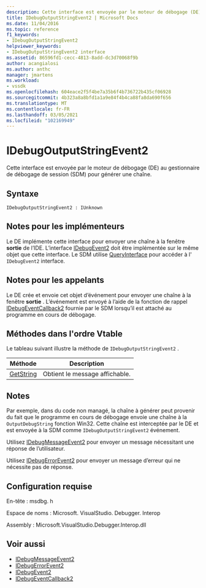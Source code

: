 ```yaml
---
description: Cette interface est envoyée par le moteur de débogage (DE) au gestionnaire de débogage de session (SDM) pour générer une chaîne.
title: IDebugOutputStringEvent2 | Microsoft Docs
ms.date: 11/04/2016
ms.topic: reference
f1_keywords:
- IDebugOutputStringEvent2
helpviewer_keywords:
- IDebugOutputStringEvent2 interface
ms.assetid: 86596fd1-cecc-4813-8add-dc3d70068f9b
author: acangialosi
ms.author: anthc
manager: jmartens
ms.workload:
- vssdk
ms.openlocfilehash: 604eace2f5f4be7a35b6f4b736722b435cf06928
ms.sourcegitcommit: 4b323a8a8bfd1a1a9e84f4b4ca88fa8da690f656
ms.translationtype: MT
ms.contentlocale: fr-FR
ms.lasthandoff: 03/05/2021
ms.locfileid: "102169949"
---
```

# <a name="idebugoutputstringevent2"></a>IDebugOutputStringEvent2
Cette interface est envoyée par le moteur de débogage (DE) au gestionnaire de débogage de session (SDM) pour générer une chaîne.

## <a name="syntax"></a>Syntaxe

```
IDebugOutputStringEvent2 : IUnknown
```

## <a name="notes-for-implementers"></a>Notes pour les implémenteurs
 Le DE implémente cette interface pour envoyer une chaîne à la fenêtre **sortie** de l’IDE. L’interface [IDebugEvent2](../../../extensibility/debugger/reference/idebugevent2.md) doit être implémentée sur le même objet que cette interface. Le SDM utilise [QueryInterface](/cpp/atl/queryinterface) pour accéder à l' `IDebugEvent2` interface.

## <a name="notes-for-callers"></a>Notes pour les appelants
 Le DE crée et envoie cet objet d’événement pour envoyer une chaîne à la fenêtre **sortie** . L’événement est envoyé à l’aide de la fonction de rappel [IDebugEventCallback2](../../../extensibility/debugger/reference/idebugeventcallback2.md) fournie par le SDM lorsqu’il est attaché au programme en cours de débogage.

## <a name="methods-in-vtable-order"></a>Méthodes dans l'ordre Vtable
 Le tableau suivant illustre la méthode de `IDebugOutputStringEvent2` .

|Méthode|Description|
|------------|-----------------|
|[GetString](../../../extensibility/debugger/reference/idebugoutputstringevent2-getstring.md)|Obtient le message affichable.|

## <a name="remarks"></a>Notes
 Par exemple, dans du code non managé, la chaîne à générer peut provenir du fait que le programme en cours de débogage envoie une chaîne à la `OutputDebugString` fonction Win32. Cette chaîne est interceptée par le DE et est envoyée à la SDM comme `IDebugOutputStringEvent2` événement.

 Utilisez [IDebugMessageEvent2](../../../extensibility/debugger/reference/idebugmessageevent2.md) pour envoyer un message nécessitant une réponse de l’utilisateur.

 Utilisez [IDebugErrorEvent2](../../../extensibility/debugger/reference/idebugerrorevent2.md) pour envoyer un message d’erreur qui ne nécessite pas de réponse.

## <a name="requirements"></a>Configuration requise
 En-tête : msdbg. h

 Espace de noms : Microsoft. VisualStudio. Debugger. Interop

 Assembly : Microsoft.VisualStudio.Debugger.Interop.dll

## <a name="see-also"></a>Voir aussi
- [IDebugMessageEvent2](../../../extensibility/debugger/reference/idebugmessageevent2.md)
- [IDebugErrorEvent2](../../../extensibility/debugger/reference/idebugerrorevent2.md)
- [IDebugEvent2](../../../extensibility/debugger/reference/idebugevent2.md)
- [IDebugEventCallback2](../../../extensibility/debugger/reference/idebugeventcallback2.md)
